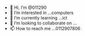 - 👋 Hi, I’m @011290
- 👀 I’m interested in ...computers 
- 🌱 I’m currently learning ...ict
- 💞️ I’m looking to collaborate on ...
- 📫 How to reach me ...0112907806

<!---
011290/011290 is a ✨ special ✨ repository because its `README.md` (this file) appears on your GitHub profile.
You can click the Preview link to take a look at your changes.
--->

